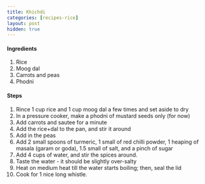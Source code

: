 ```yaml
---
title: Khichdi
categories: [recipes-rice]
layout: post
hidden: true
---
```


#### Ingredients
1. Rice
2. Moog dal
3. Carrots and peas
4. Phodni

#### Steps
1. Rince 1 cup rice and 1 cup moog dal a few times and set aside to dry
2. In a pressure cooker, make a phodni of mustard seeds only (for now)
3. Add carrots and sautee for a minute
4. Add the rice+dal to the pan, and stir it around
5. Add in the peas
6. Add 2 small spoons of turmeric, 1 small of red chilli powder, 1 heaping of masala (garam or goda), 1.5 small of salt, and a pinch of sugar
7. Add 4 cups of water, and stir the spices around.
8. Taste the water - it should be slightly over-salty
9. Heat on medium heat till the water starts boiling; then, seal the lid
10. Cook for 1 nice long whistle. 
